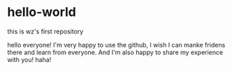 # hello-world
this is wz's first repository

hello everyone!
I'm very happy to use the github, I wish I can manke fridens there and learn from everyone. And I'm also happy to share my experience
with you!
haha!
